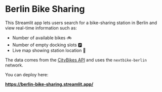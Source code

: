 # Berlin Bike Sharing

This Streamlit app lets users search for a bike-sharing station in Berlin and view real-time information such as:
- Number of available bikes 🚲
- Number of empty docking slots 🅿️
- Live map showing station location 📍

The data comes from the [CityBikes API](https://api.citybik.es/v2/) and uses the `nextbike-berlin` network.

You can deploy here:

**https://berlin-bike-sharing.streamlit.app/**



